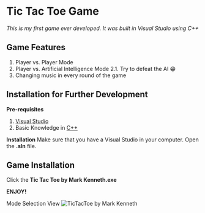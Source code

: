 # Tic Tac Toe Game
*This is my first game ever developed. It was built in Visual Studio using C++*

## Game Features

 1. Player vs. Player Mode
 2. Player vs. Artificial Intelligence Mode
    2.1. Try to defeat the AI 😁
 4. Changing music in every round of the game

## Installation for Further Development


**Pre-requisites**
1. [Visual Studio](https://visualstudio.microsoft.com/)
2. Basic Knowledge in [C++](https://www.w3schools.com/cpp/)

**Installation**
Make sure that you have a Visual Studio in your computer. Open the **.sln** file.

## Game Installation
Click the **Tic Tac Toe by Mark Kenneth.exe**

**ENJOY!**

Mode Selection View
![TicTacToe by Mark Kenneth](https://imgur.com/TIr9rq0.png)

